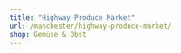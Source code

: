 ```yaml
---
title: "Highway Produce Market"
url: /manchester/highway-produce-market/
shop: Gemüse & Obst
---
```


